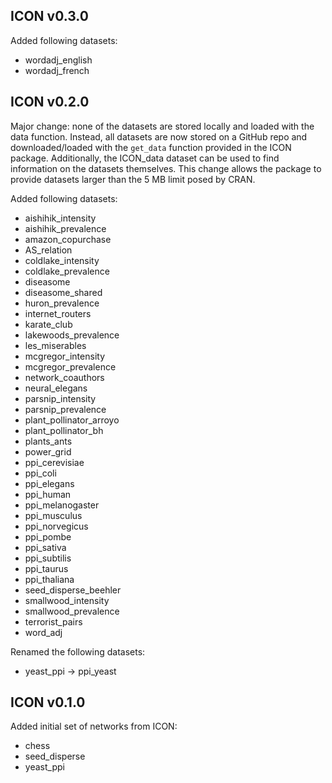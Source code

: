 ## ICON v0.3.0

Added following datasets:
* wordadj_english
* wordadj_french

## ICON v0.2.0

Major change: none of the datasets are stored locally and loaded with the data function.
Instead, all datasets are now stored on a GitHub repo and downloaded/loaded with the `get_data` function provided in the ICON package.
Additionally, the ICON_data dataset can be used to find information on the datasets themselves.
This change allows the package to provide datasets larger than the 5 MB limit posed by CRAN.

Added following datasets:
* aishihik_intensity
* aishihik_prevalence
* amazon_copurchase
* AS_relation
* coldlake_intensity
* coldlake_prevalence
* diseasome
* diseasome_shared
* huron_prevalence
* internet_routers
* karate_club
* lakewoods_prevalence
* les_miserables
* mcgregor_intensity
* mcgregor_prevalence
* network_coauthors
* neural_elegans
* parsnip_intensity
* parsnip_prevalence
* plant_pollinator_arroyo
* plant_pollinator_bh
* plants_ants
* power_grid
* ppi_cerevisiae
* ppi_coli
* ppi_elegans
* ppi_human
* ppi_melanogaster
* ppi_musculus
* ppi_norvegicus
* ppi_pombe
* ppi_sativa
* ppi_subtilis
* ppi_taurus
* ppi_thaliana
* seed_disperse_beehler
* smallwood_intensity
* smallwood_prevalence
* terrorist_pairs
* word_adj

Renamed the following datasets:
* yeast_ppi -> ppi_yeast

## ICON v0.1.0

Added initial set of networks from ICON:
* chess
* seed_disperse
* yeast_ppi
